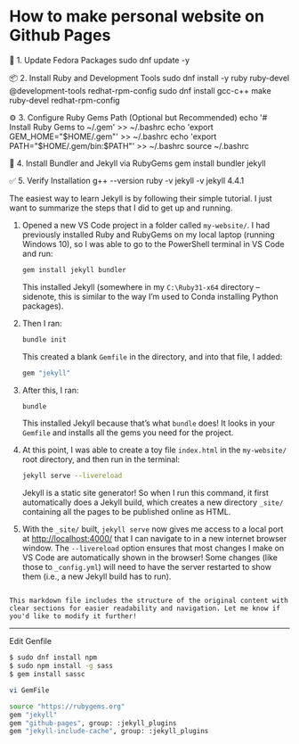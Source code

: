 # How to make personal website on Github Pages

🚀 1. Update Fedora Packages
sudo dnf update -y

📦 2. Install Ruby and Development Tools
sudo dnf install -y ruby ruby-devel @development-tools redhat-rpm-config
sudo dnf install gcc-c++ make ruby-devel redhat-rpm-config

⚙️ 3. Configure Ruby Gems Path (Optional but Recommended)
echo '# Install Ruby Gems to ~/.gem' >> ~/.bashrc
echo 'export GEM_HOME="$HOME/.gem"' >> ~/.bashrc
echo 'export PATH="$HOME/.gem/bin:$PATH"' >> ~/.bashrc
source ~/.bashrc

💎 4. Install Bundler and Jekyll via RubyGems
gem install bundler jekyll

✅ 5. Verify Installation
g++ --version
ruby -v
jekyll -v
jekyll 4.4.1

The easiest way to learn Jekyll is by following their simple tutorial. I just want to summarize the steps that I did to get up and running.

1. Opened a new VS Code project in a folder called `my-website/`. I had previously installed Ruby and RubyGems on my local laptop (running Windows 10), so I was able to go to the PowerShell terminal in VS Code and run:

   ```bash
   gem install jekyll bundler
   ```

   This installed Jekyll (somewhere in my `C:\Ruby31-x64` directory – sidenote, this is similar to the way I’m used to Conda installing Python packages). 

2. Then I ran:

   ```bash
   bundle init
   ```

   This created a blank `Gemfile` in the directory, and into that file, I added:

   ```ruby
   gem "jekyll"
   ```

3. After this, I ran:

   ```bash
   bundle
   ```

   This installed Jekyll because that’s what `bundle` does! It looks in your `Gemfile` and installs all the gems you need for the project.

4. At this point, I was able to create a toy file `index.html` in the `my-website/` root directory, and then run in the terminal:

   ```bash
   jekyll serve --livereload
   ```

   Jekyll is a static site generator! So when I run this command, it first automatically does a Jekyll build, which creates a new directory `_site/` containing all the pages to be published online as HTML.

5. With the `_site/` built, `jekyll serve` now gives me access to a local port at [http://localhost:4000/](http://localhost:4000/) that I can navigate to in a new internet browser window. The `--livereload` option ensures that most changes I make on VS Code are automatically shown in the browser! Some changes (like those to `_config.yml`) will need to have the server restarted to show them (i.e., a new Jekyll build has to run).
```

This markdown file includes the structure of the original content with clear sections for easier readability and navigation. Let me know if you'd like to modify it further!

```
------------------------
Edit Genfile
```bash
$ sudo dnf install npm
$ sudo npm install -g sass
$ gem install sassc
```

```bash
vi GemFile
```
```bash
source "https://rubygems.org"
gem "jekyll"
gem "github-pages", group: :jekyll_plugins
gem "jekyll-include-cache", group: :jekyll_plugins
```

